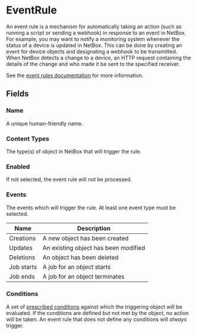 # EventRule

An event rule is a mechanism for automatically taking an action (such as running a script or sending a webhook) in response to an event in NetBox. For example, you may want to notify a monitoring system whenever the status of a device is updated in NetBox. This can be done by creating an event for device objects and designating a webhook to be transmitted. When NetBox detects a change to a device, an HTTP request containing the details of the change and who made it be sent to the specified receiver.

See the [event rules documentation](../../features/event-rules.md)  for more information.

## Fields

### Name

A unique human-friendly name.

### Content Types

The type(s) of object in NetBox that will trigger the rule.

### Enabled

If not selected, the event rule will not be processed.

### Events

The events which will trigger the rule. At least one event type must be selected.

| Name       | Description                          |
|------------|--------------------------------------|
| Creations  | A new object has been created        |
| Updates    | An existing object has been modified |
| Deletions  | An object has been deleted           |
| Job starts | A job for an object starts           |
| Job ends   | A job for an object terminates       |

### Conditions

A set of [prescribed conditions](../../reference/conditions.md) against which the triggering object will be evaluated. If the conditions are defined but not met by the object, no action will be taken. An event rule that does not define any conditions will _always_ trigger.
